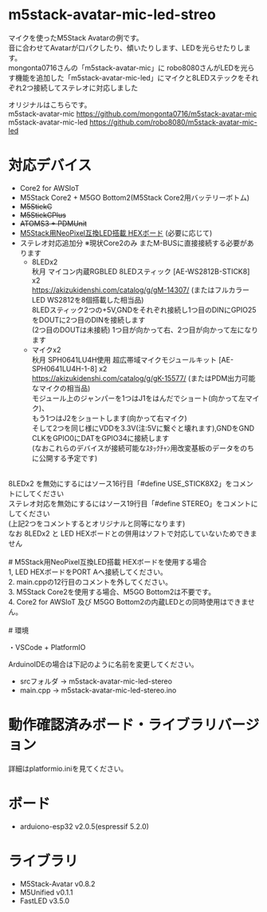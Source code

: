 # m5stack-avatar-mic-led-streo
マイクを使ったM5Stack Avatarの例です。<br>
音に合わせてAvatarが口パクしたり、傾いたりします、LEDを光らせたりします。<br>
mongonta0716さんの「m5stack-avatar-mic」に robo8080さんがLEDを光らす機能を追加した「m5stack-avatar-mic-led」にマイクと8LEDステックをそれぞれ2つ接続してステレオに対応しました<br>

オリジナルはこちらです。<br>
m5stack-avatar-mic     <https://github.com/mongonta0716/m5stack-avatar-mic><br>
m5stack-avatar-mic-led <https://github.com/robo8080/m5stack-avatar-mic-led><br>

# 対応デバイス

- Core2 for AWSIoT
- M5Stack Core2 + M5GO Bottom2(M5Stack Core2用バッテリーボトム)
- ~~M5StickC~~
- ~~M5StickCPlus~~
- ~~ATOMS3 + PDMUnit~~
- [M5Stack用NeoPixel互換LED搭載 HEXボード](https://www.switch-science.com/products/6058 "Title") (必要に応じて)<br>
- ステレオ対応追加分  ※現状Core2のみ またM-BUSに直接接続する必要があります<br>
    - 8LEDx2<br>
      秋月 マイコン内蔵RGBLED 8LEDスティック [AE-WS2812B-STICK8] x2<br>
      https://akizukidenshi.com/catalog/g/gM-14307/  (またはフルカラーLED WS2812を8個搭載した相当品)<br>
      8LEDスティック2つの+5V,GNDをそれぞれ接続し1つ目のDINにGPIO25をDOUTに2つ目のDINを接続します<br>
      (2つ目のDOUTは未接続) 1つ目が向かって右、2つ目が向かって左になります<br>
    - マイクx2<br>
      秋月 SPH0641LU4H使用 超広帯域マイクモジュールキット [AE-SPH0641LU4H-1-8] x2<br>
      https://akizukidenshi.com/catalog/g/gK-15577/  (またはPDM出力可能なマイクの相当品)<br>
      モジュール上のジャンパーを1つはJ1をはんだでショート(向かって左マイク)、<br>
      もう1つはJ2をショートします(向かって右マイク)<br>
      そして2つを同じ様にVDDを3.3V(注:5Vに繋ぐと壊れます),GNDをGND<br>
      CLKをGPIO0にDATをGPIO34に接続します<br>
    (なおこれらのデバイスが接続可能なｽﾀｯｸﾁｬﾝ用改変基板のデータをのちに公開する予定です)<br>
<br>
    8LEDx2 を無効にするにはソース16行目「#define USE_STICK8X2」をコメントにしてください<br>
    ステレオ対応を無効にするにはソース19行目「#define STEREO」をコメントにしてください<br>
    (上記2つをコメントするとオリジナルと同等になります)<br>
    なお 8LEDx2 と LED HEXボードとの併用はソフトで対応していないためできません<br>
<br>
# M5Stack用NeoPixel互換LED搭載 HEXボードを使用する場合<br>
1, LED HEXボードをPORT Aへ接続してください。<br>
2. main.cppの12行目のコメントを外してください。<br>
3. M5Stack Core2を使用する場合、M5GO Bottom2は不要です。<br>
4. Core2 for AWSIoT 及び M5GO Bottom2の内蔵LEDとの同時使用はできません。<br>
<br>
# 環境

・VSCode + PlatformIO

ArduinoIDEの場合は下記のように名前を変更してください。
- srcフォルダ -> m5stack-avatar-mic-led-stereo
- main.cpp -> m5stack-avatar-mic-led-stereo.ino

# 動作確認済みボード・ライブラリバージョン

詳細はplatformio.iniを見てください。

# ボード

- arduiono-esp32 v2.0.5(espressif 5.2.0)

# ライブラリ
- M5Stack-Avatar v0.8.2
- M5Unified v0.1.1
- FastLED v3.5.0

